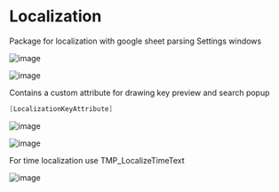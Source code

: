 # Localization
Package for localization with google sheet parsing
Settings windows

![image](https://user-images.githubusercontent.com/17832838/168088515-ccafc7fb-8948-4f11-b608-ea3580ee0090.png)

![image](https://user-images.githubusercontent.com/17832838/168088569-90a9c484-4131-430b-a0b4-e8301237cf7e.png)

Contains a custom attribute for drawing key preview and search popup
```csharp
[LocalizationKeyAttribute]
```

![image](https://github.com/avmedvedskiy/Localization/assets/17832838/1b776c18-bdc0-4bc3-8632-5b3a83161b6f)

![image](https://github.com/avmedvedskiy/Localization/assets/17832838/e8ab238e-cf6d-4706-8b49-19040ee4493d)

For time localization use TMP_LocalizeTimeText

![image](https://github.com/avmedvedskiy/Localization/assets/17832838/be3ce3a6-e9f7-4f25-bd23-adba99fd6a9e)



